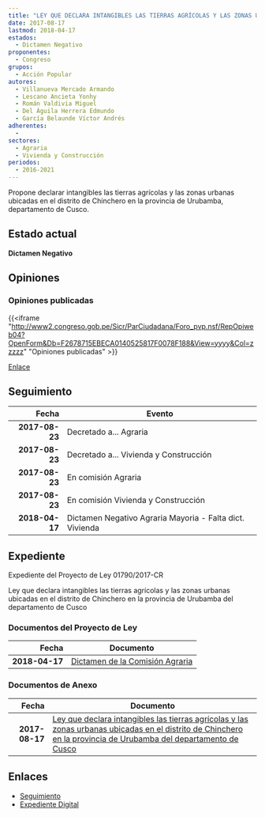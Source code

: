 ```yaml
---
title: "LEY QUE DECLARA INTANGIBLES LAS TIERRAS AGRÍCOLAS Y LAS ZONAS URBANAS UBICADAS EN EL DISTRITO DE CHINCHERO EN LA PROVINCIA DE URUBAMBA DEL DEPARTAMENTO DE CUSCO"
date: 2017-08-17
lastmod: 2018-04-17
estados: 
  - Dictamen Negativo
proponentes: 
  - Congreso
grupos: 
  - Acción Popular
autores: 
  - Villanueva Mercado Armando
  - Lescano Ancieta Yonhy
  - Román Valdivia Miguel
  - Del Águila Herrera Edmundo
  - García Belaunde Víctor Andrés
adherentes: 
  - 
sectores: 
  - Agraria
  - Vivienda y Construcción
periodos: 
  - 2016-2021
---
```


Propone declarar intangibles las tierras agrícolas y las zonas urbanas ubicadas en el distrito de Chinchero en la provincia de Urubamba, departamento de Cusco.


## Estado actual

**Dictamen Negativo**

## Opiniones

### Opiniones publicadas

{{<iframe "http://www2.congreso.gob.pe/Sicr/ParCiudadana/Foro_pvp.nsf/RepOpiweb04?OpenForm&Db=F2678715EBECA0140525817F0078F188&View=yyyy&Col=zzzzz" "Opiniones publicadas" >}}

[Enlace](http://www2.congreso.gob.pe/Sicr/ParCiudadana/Foro_pvp.nsf/RepOpiweb04?OpenForm&Db=F2678715EBECA0140525817F0078F188&View=yyyy&Col=zzzzz)

## Seguimiento

| Fecha | Evento |
|------:|--------|
| **2017-08-23** | Decretado a... Agraria|
| **2017-08-23** | Decretado a... Vivienda y Construcción|
| **2017-08-23** | En comisión Agraria|
| **2017-08-23** | En comisión Vivienda y Construcción|
| **2018-04-17** | Dictamen Negativo Agraria Mayoria - Falta dict. Vivienda|


## Expediente

Expediente del Proyecto de Ley 01790/2017-CR

Ley que declara intangibles las tierras agrícolas y las zonas urbanas ubicadas en el distrito de Chinchero en la provincia de Urubamba del departamento de Cusco


### Documentos del Proyecto de Ley

| Fecha | Documento |
|------:|--------|
| **2018-04-17** | [Dictamen de la Comisión Agraria](http://www.leyes.congreso.gob.pe/Documentos/2016_2021/Dictamenes/Proyectos_de_Ley/01790DC01MAY20180417.PDF) |

### Documentos de Anexo

| Fecha | Documento |
|------:|--------|
| **2017-08-17** | [Ley que declara intangibles las tierras agrícolas y las zonas urbanas ubicadas en el distrito de Chinchero en la provincia de Urubamba del departamento de Cusco](http://www.leyes.congreso.gob.pe/Documentos/2016_2021/Proyectos_de_Ley_y_de_Resoluciones_Legislativas/PL0179020170817.PDF) |

## Enlaces 

- [Seguimiento](http://www2.congreso.gob.pe/Sicr/TraDocEstProc/CLProLey2016.nsf/f7fff46988ca05b1052578e100829cc7/58b63b63447112680525817f00723ac4?OpenDocument)
- [Expediente Digital](http://www2.congreso.gob.pe/Sicr/TraDocEstProc/CLProLey2016.nsf/f7fff46988ca05b1052578e100829cc7/58b63b63447112680525817f00723ac4?OpenDocument&Click=05257FB7005EB655.eb71d0cf91d8294e05256cdf006b5706/$Body/0.1C6C)
